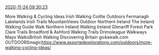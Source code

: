 [2020-11-24 09:30:23](https://mstdn.social/@hill_wanderer/105264593211100541)

More Walking &amp; Cycling Ideas Irish Walking 	Coillte Outdoors  	Fermanagh Lakelands  	Irish Trails  	MountainViews  	Outdoor Northern Ireland  	The Ireland Walking Guide  	Walk Northern Ireland  	Walking Ireland  	Glenariff Forest Park  	Clare Trails  	Broadford &amp; Ashford Walking Trails  	Drimoleague Walkways  	Mayo WalksBritish Walking 	Discovering Britain  	go4awalk.com  	OUTDOORSmagic<a href="https://www.assortedexplorations.com/outdoors/more-walking-cycling-ideas/" target="_blank" rel="nofollow noopener noreferrer" translate="no">https://www.assortedexplorations.com/outdoors/more-walking-cycling-ideas/</a>